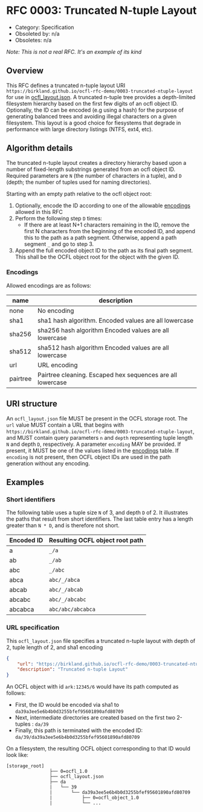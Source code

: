 # RFC 0003: Truncated N-tuple Layout

* Category: Specification
* Obsoleted by: n/a
* Obsoletes: n/a

*Note:  This is not a real RFC.  It's an example of its kind*

## Overview

This RFC defines a truncated n-tuple layout URI `https://birkland.github.io/ocfl-rfc-demo/0003-truncated-ntuple-layout` for use in [ocfl_layout.json](https://ocfl.io/draft/spec/#root-structure).  A truncated n-tuple tree provides a depth-limited filesystem hierarchy based on the first few digits of an ocfl object ID.  Optionally, the ID can be encoded (e.g using a hash) for the purpose of generating balanced trees and avoiding illegal characters on a given filesystem.  This layout is a good choice for fiesystems that degrade in performance with large directory listings (NTFS, ext4, etc).

## Algorithm details

The truncated n-tuple layout creates a directory hierarchy based upon a number of fixed-length substrings generated from an ocfl object ID.  Required parameters are `N`
(the number of characters in a tuple), and `D` (depth; the number of tuples used for naming directories).  

Starting with an empty path relative to the ocfl object root:

1. Optionally, encode the ID according to one of the allowable [encodings](#Encodings) allowed in this RFC
2. Perform the following step `D` times:
   * If there are at least N+1 characters remaining in the ID, remove the first N characters from the beginning of the encoded ID, and append this to the path as a path segment.  Otherwise, append a path segment `_` and go to step 3.
3. Append the full encoded object ID to the path as its final path segment.  This shall be the OCFL object root for the object with the given ID.

### Encodings

Allowed encodings are as follows:

| name     | description           |
| -------- | --------------------- |
| none     | No encoding           |
| sha1     | sha1 hash algorithm.  Encoded values are all lowercase   |
| sha256   | sha256 hash algorithm Encoded values are all lowercase   |
| sha512   | sha512 hash algorithm Encoded values are all lowercase   |
| url      | URL encoding          |
| pairtree | Pairtree cleaning. Escaped hex sequences are all lowercase   |

## URI structure

An `ocfl_layout.json` file MUST be present in the OCFL storage root.  The `url` value MUST contain a URL that begins with `https://birkland.github.io/ocfl-rfc-demo/0003-truncated-ntuple-layout`, and MUST contain query parameters `n` and `depth` representing tuple length `N` and depth `D`, respectively.  A parameter `encoding` MAY be provided.
If present, it MUST be one of the values listed in the [encodings](#Encodings) table.  If `encoding` is not present, then OCFL object IDs are used in the path generation without
any encoding.

## Examples

### Short identifiers

The following table uses a tuple size `N` of 3, and depth `D` of 2.  It illustrates the paths that result from short identifiers.  The last table entry has a length greater than `N * D`, and is therefore not short.

| Encoded ID | Resulting OCFL object root path |
| ---------- | --------------------------------|
| a          | `_/a`                           |
| ab         | `_/ab`                          |
| abc        | `_/abc`                         |
| abca       | `abc/_/abca`                    |
| abcab      | `abc/_/abcab`                   |
| abcabc     | `abc/_/abcabc`                  |
| abcabca    | `abc/abc/abcabca`               |

### URL specification

This `ocfl_layout.json` file specifies a truncated n-tuple layout with depth of 2, tuple length of 2, and sha1 encoding

```json
{
    "url": "https://birkland.github.io/ocfl-rfc-demo/0003-truncated-ntuple-layout?n=2&depth=2&encoding=sha1",
    "description": "Truncated n-tuple Layout"
}
```

An OCFL object with id `ark:12345/6` would have its path computed as follows:

* First, the ID would be encoded via sha1 to `da39a3ee5e6b4b0d3255bfef95601890afd80709`
* Next, intermediate directories are created based on the first two 2-tuples :  `da/39`
* Finally, this path is terminated with the encoded ID: `da/39/da39a3ee5e6b4b0d3255bfef95601890afd80709`

On a filesystem, the resulting OCFL object corresponding to that ID would look like:

```plaintext
[storage_root]
                ├── 0=ocfl_1.0
                ├── ocfl_layout.json
                ├── da
                |   └── 39
                |       └── da39a3ee5e6b4b0d3255bfef95601890afd80709
                |           ├── 0=ocfl_object_1.0
                |           └── ...
```
